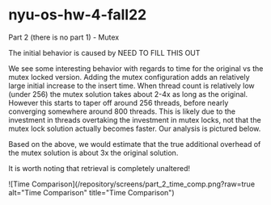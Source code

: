 # nyu-os-hw-4-fall22
Part 2 (there is no part 1) - Mutex

The initial behavior is caused by NEED TO FILL THIS OUT

We see some interesting behavior with regards to time for the original vs the mutex locked version. Adding the mutex configuration adds an relatively large initial increase to the insert time. When thread count is relatively low (under 256) the mutex solution takes about 2-4x as long as the original. However this starts to taper off around 256 threads, before nearly converging somewhere around 800 threads. This is likely due to the investment in threads overtaking the investment in mutex locks, not that the mutex lock solution actually becomes faster. Our analysis is pictured below.

Based on the above, we would estimate that the true additional overhead of the mutex solution is about 3x the original solution.

It is worth noting that retrieval is completely unaltered!

![Time Comparison](/repository/screens/part_2_time_comp.png?raw=true alt="Time Comparison" title="Time Comparison")